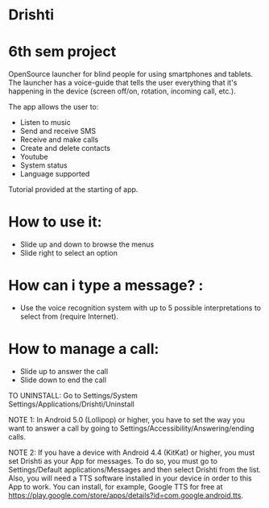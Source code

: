 # Drishti
# 6th sem project
OpenSource launcher for blind people for using smartphones and tablets. The launcher has a voice-guide that tells the user everything that it's happening in the device (screen off/on, rotation, incoming call, etc.).

The app allows the user to:
- Listen to music
- Send and receive SMS
- Receive and make calls
- Create and delete contacts
- Youtube
- System status
- Language supported

Tutorial provided at the starting of app.

# How to use it:
- Slide up and down to browse the menus
- Slide right to select an option

# How can i type a message? :
- Use the voice recognition system with up to 5 possible interpretations to select from (require Internet).

# How to manage a call:
- Slide up to answer the call
- Slide down to end the call

TO UNINSTALL: Go to Settings/System Settings/Applications/Drishti/Uninstall

 NOTE 1: In Android 5.0 (Lollipop) or higher, you have to set the way you want to answer a call by going to Settings/Accessibility/Answering/ending calls.

 NOTE 2: If you have a device with Android 4.4 (KitKat) or higher, you must set Drishti as your App for messages. To do so, you must go to Settings/Default applications/Messages and then select Drishti from the list. Also, you will need a TTS software installed in your device in order to this App to work. You can install, for example, Google TTS for free at https://play.google.com/store/apps/details?id=com.google.android.tts.
